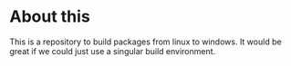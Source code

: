 # About this

This is a repository to build packages from linux to windows.
It would be great if we could just use a singular build environment.
